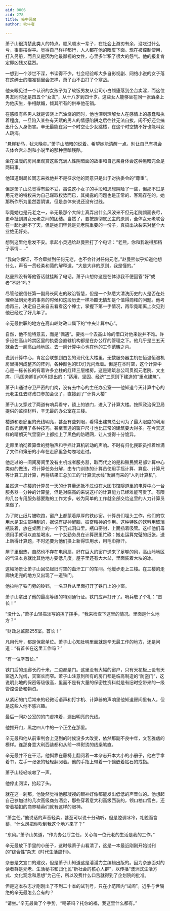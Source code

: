 ```yaml
---
aid: 0006
zid: 278
title: 笼中恶魔
author: 吹牛者

---
```




  萧子山很清楚此类人的特点。顺风顺水一辈子，在社会上游刃有余，没吃过什么亏，事事摆得平。觉得自己样样都行，人人都在他的眼皮下面。现在被控制使用，打入另册，而且又是因为他最鄙视的女性，心里多半积了很大的怨气。他的报复肯定即凶残又猛烈。

  一想到一个涉世不深，书读得不少，社会经验却大多自影视剧、网络小说的女子落在这绅士的瞄准镜里会怎样，萧子山不由打了个寒战。

  他亲眼见过一个认识的女孩子为了软饭男友从公司小白领堕落到坐台卖淫，而这位男友同时还是四五个“女友”，从十八岁到四十岁。这些女人能够坐在同一张酒桌上为他庆生，争相献媚，倾其所有的供奉他花销。

  在感叹有些男人就是该浇上汽油烧的同时，他也深刻理解女人在感情上的愚蠢和执着程度。一旦陷入某些有天赋的男人的情感陷阱之后往往无法自拔，闹不好还会搞出什么人身伤害。辛无最能在另一个时空让少女跳楼，在这个时空搞不好也能叫女人跳海。

  “悬崖勒马，犹未晚矣。”萧子山暗暗的说着。希望她能清醒一点。别让自己有机会去体会宫斗剧和小说里的那种黑暗残酷。

  坐在温暖的房间里观赏这些充满人性阴暗面的故事和自己亲身体会这种黑暗完全是两码事。

  他知道副局长同志来找他并不是征求他的同意只是出于对执委会的“尊重”。

  但是萧子山总觉得有些不妥，虽说这小女子的手段和思想阴险了一些，但那不过是用元老的特权来为自己谋取权势而已，其揭露的问题也是正常的、客观存在的。她那所作所为虽然耍阴谋，但是总体来说还没有过线。

  毕竟她也是元老之一，辛无最那个大绅士真弄出什么风波来不但元老院颜面丧尽，更牵扯到男女元老之间的团结。当然了，要按照彻底民主的原则，全体女元老联合在一起也翻不了天，但是她们毕竟是元老院重要的一份子，真搞出决裂来对整个大业绝无好处。

  想到这里他愈发不安。拿起小灵通给赵曼熊打了个电话：“老熊，你和我说得那档子事情……”

  “我向你保证，不会牵扯到任何元老，也不会针对任何元老。”赵曼熊似乎知道他想什么，声音一贯轻柔和蔼的解释道，“大是大非的原则，我是懂的。”

  赵曼熊没有等他答话就挂断了电话。萧子山想你这是在体谅我不便回答“好”或者“不好”吗？

  尽管他很信任第一副局长同志的政治智慧，但是一个熟悉大清洗历史的人是否在处理牵扯到元老的事务的时候和这段历史一样冷酷无情却是个值得商榷的问题。他考虑再三，决定自己亲自去看看这个绅士，掌握下第一手情况，再毕竟距离上次见到他已经过了好几年了。

  辛无最供职的地方在高山岭财政口属下的“中央计算中心”。

  自然，他不能特意去，而是“偶遇”。要找一个去高山岭的借口对他来说并不难。许多设在高山岭禁区里的执委会直辖机构都是在办公厅的管理之下。他几乎是三五天就会去一趟高山岭地区。去一趟计算中心也在他的工作范畴之内。

  说到计算中心，肯定会联想到白色的现代化大楼里，无数服务器主机在恒温恒湿机房里排列成整齐的阵列，各种颜色的ED灯光闪烁着。但是在本时空，这个计算中心是一栋长长的有着许多立柱的红砖三层楼房。这是建筑总公司贯彻元老院、文主席、[马国务卿][y005]提出的：“适用、坚固、经济”三原则下建造的“重点建筑”。

  萧子山通过守卫严密的门岗，没有去中心的主任办公室——他知道今天计算中心的元老主任去财政口参加会议了，直接到了“计算大楼”

  萧子山又穿过了两道有哨兵看守，锁上的铁门，进入了计算大楼。按照政治保卫局提供的监控材料，辛无最的办公室在三楼。

  楼道和走廊里的光线明亮，甚至有些刺眼，看得出建筑总公司为了最大限度的利用自然光使用了各种技巧。甚至普通的窗户尺寸也比正常的建筑要大得多。在今天这样的晴朗天气里窗户上都挂上了黑色的防晒网，让人觉得十分诡异。

  走廊里响彻着算盘的劈啪声和手摇计算机转动的声响。不时有归化民职员推着堆满了文件和簿册的小车在走廊里急匆匆地走过。

  他走过的一间间房间里没有主机或者服务器，取而代之的是和殖民贸易部计算中心类似的做法，将计算任务分解，由专门训练的计算员使用手摇计算、算盘、计算尺等计算工具计算，再将结果汇总加工的“计算流水线”发展而来的“人列计算机”。

  虽然这一栋楼的计算员一天的计算量还抵不过设在大图书馆隧道里的电算中心一台服务器一分钟的计算量，但是对临高的来说这样的计算能力已经难能可贵了。有限的几台专用服务器要跑的工作太多，较为简单的工作就全部交给这里的人力计算员来做了。

  为了防止纸片被吹跑，窗户上都蒙着厚厚的铁纱窗。计算员们埋头工作，他们的饮用水是卫生部特制的，据说有提神醒脑，振奋精神的作用。这种特殊的饮料用玻璃瓶装着，放在桌面上的一个下沉式洞口里。瓶口密封，上面插着吸管。这样他们毋须用手就可以直接喝水。一个女勤务员在计算房里忙碌：搬走运算完璧的纸张，送上新得计算题，不时还要为他们换上新得饮用水，用毛巾擦汗。

  屋子里很热，自然也不存在电风扇，好在巨大的窗户送来了足够的风，高山岭地区的气温本身就比其他地方要低几度。屋子里还有大木盆，里面装着大块的冰。

  这幅场景让萧子山回忆起旧时空的血汗工厂的车间。他缓步走上三楼。在三楼的走廊快走完的地方又出现了一道铁门。

  他拉响了铁门旁的铃铛，一名卫兵从里面打开了铁门上的小窗。

  萧子山拿出了他的最高等级的特别通行证。铁门应声打开了。哨兵敬了个礼：“首长！”

  “没什么，”萧子山轻描淡写的挥了挥手，“我来检查下这里的情况。里面是什么地方？”

  “财政总监部255室。首长！”

  凡用代号，都是保密单位。萧子山心知肚明里面就是辛无最工作的地方，还是问道：“有首长在这里工作吗？”

  “有一位辛首长。”

  铁门后的走廊长约十米，二边都是门。这里没有大幅的窗户，只有天花板上设有天窗透入光线，天窗长而窄。萧子山注意到所有的房门都是临高制造的“防盗门”，这说明此地的保密等级很高，里面不是有大量的保密性资料就是有旧时空带来的一级管控设备和物资。

  从紧闭的门后常来的轻微话语声和打字机、计算器的声响里他知道房间里有人，但是这些人他不感兴趣。

  最后一间办公室的的门虚掩着，漏出明亮的光线。

  他推开门，黑之四人中的一个正坐在那里。

  辛无最和他从前审判会上见到的时候没多大改变，依然那副不良中年，文艺雅痞的模样。连那身意大利西装都和从前一样熨烫的线条笔直。

  辛无最并不在干活，他斜靠在藤椅上翻阅着一本杂志开本大小的小册子，他右手拿着书，左手一张张的轻轻翻阅着。他的手指上带着一个镶嵌着钻石的戒指。

  萧子山轻轻咳嗽了一声。

  他停止阅读，抬起了头。

  就在这一刹那，他陡然觉得他那凝视的眼神好像都能发出低低的声音似的。他想起自己参加过的几次高级商务酒会，那些穿着意大利高级西装的，领口袖口雪白，还带着袖扣的商界精英们就有这样的眼神。

  “萧主任。”他说话的声音轻柔，甚至可以说十分动听，但是腔调冰冷，礼貌而含蓄，“什么风把你吹到我这个地方来了？”

  “东风。”萧子山笑道，“作为办公厅主任，关心每一位元老的生活是我的工作。”

  辛无最放下手里的小册子，这时候萧子山看清了，这是一本最近刚刚开始试刊的“综合性”杂志《时代生活周刊》。

  杂志是文宣口的建议，但是萧子山知道这是潘潘力主编辑出版的。因为杂志面对的读者群是元老、生活秘书和归化民“新社会的核心人群”，以传播“澳洲式生活方式、文化观念和思想”为己任，所以没费什么口舌就得到了企划院的批准。

  但是这本杂志才刚刚出了不到二十本的试刊号，只在小范围内“试阅”。近乎与世隔绝的辛无最怎么会有的？

  “请坐。”辛无最做了个手势，“喝茶吗？托你的福，我这里什么都有。”



